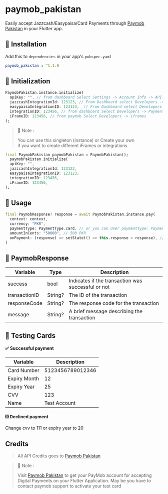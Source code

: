 # paymob_pakistan

Easily accept Jazzcash/Easypaisa/Card Payments through [Paymob Pakistan](https://paymob.pk) in your Flutter app.

<!-- ![Example](https://github.com/AhmedAbogameel/paymob_payment/blob/master/example.gif) -->

## :rocket: Installation

Add this to `dependencies` in your app's `pubspec.yaml`

```yaml
paymob_pakistan : ^1.1.0
```

## :hammer: Initialization

```dart
PaymobPakistan.instance.initialize(
  apiKey: "", // from dashboard Select Settings -> Account Info -> API Key 
  jazzcashIntegrationId: 123123, // From Dashboard select Developers -> Payment Integrations -> JazzCash Integration ID
  easypaisaIntegrationID: 123123,  // From Dashboard select Developers -> Payment Integrations -> EasyPaisa Integration ID
  integrationID: 123456, // from dashboard Select Developers -> Payment Integrations -> Online Card ID 
  iFrameID: 123456, // from paymob Select Developers -> iframes 
);
```

> :pushpin: Note :
>
> You can use this singleton (instance) 
> or 
> Create your own  
> if you want to create different iFrames or integrations
```dart
final PaymobPakistan paymobPakistan = PaymobPakistan();
  paymobPakistan.initialize(
  apiKey: "", 
  jazzcashIntegrationId: 123123, 
  easypaisaIntegrationID: 123123,  
  integrationID: 123456, 
  iFrameID: 123456, 
);
```

## :bookmark: Usage

```dart
final PaymobResponse? response = await PaymobPakistan.instance.pay(
  context: context,
  currency: "PKR",
  paymentType: PaymentType.card, // or you can User paymentType: PaymentType.jazzcash OR PaymentType.easypaisa
  amountInCents: "50000", // 500 PKR
  onPayment: (response) => setState(() => this.response = response), // Optional
)
```

## :incoming_envelope: PaymobResponse

| Variable      | Type    | Description          |
| ------------- |---------| -------------------- |
| success       | bool    | Indicates if the transaction was successful or not |
| transactionID | String? | The ID of the transaction |
| responseCode  | String? | The response code for the transaction |
| message       | String? | A brief message describing the transaction |


## :test_tube: Testing Cards

#### :white_check_mark: Successful payment

| Variable     | Description      |
|--------------|------------------|
| Card Number  | 5123456789012346 |
| Expiry Month | 12               |
| Expiry Year  | 25               |
| CVV          | 123              |
| Name         | Test Account     |


#### :negative_squared_cross_mark: Declined payment

Change cvv to 111 or expiry year to 20

##  Credits

> All API Credits goes to [Paymob Pakistan](https://paymob.pk)

> :pushpin: Note :
> 
> Visit [Paymob Pakistan](https://paymob.pk) to get your PayMob account for accepting Digital Payments on your Flutter Application.
> May be you have to contact paymob support to activate your test card 

